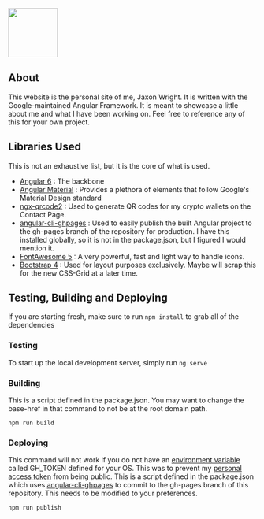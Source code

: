 <img src="https://www.jaxonwright.com/assets/img/branding/dark.png" width="100px"/>

## About
This website is the personal site of me, Jaxon Wright. It is written with the Google-maintained Angular Framework. It is meant to showcase a little about me and what I have been working on. Feel free to reference any of this for your own project.

## Libraries Used
This is not an exhaustive list, but it is the core of what is used.
- [Angular 6](https://github.com/angular/angular) : The backbone
- [Angular Material](https://github.com/angular/material2) : Provides a plethora of elements that follow Google's Material Design standard
- [ngx-qrcode2](https://github.com/techiediaries/ngx-qrcode) : Used to generate QR codes for my crypto wallets on the Contact Page.
- [angular-cli-ghpages](https://github.com/angular-schule/angular-cli-ghpages) : Used to easily publish the built Angular project to the gh-pages branch of the repository for production. I have this installed globally, so it is not in the package.json, but I figured I would mention it.
- [FontAwesome 5](https://fontawesome.com/) : A very powerful, fast and light way to handle icons.
- [Bootstrap 4](https://getbootstrap.com/) : Used for layout purposes exclusively. Maybe will scrap this for the new CSS-Grid at a later time.

## Testing, Building and Deploying
If you are starting fresh, make sure to run `npm install` to grab all of the dependencies

### Testing
To start up the local development server, simply run `ng serve`

### Building
This is a script defined in the package.json. You may want to change the base-href in that command to not be at the root domain path.

`npm run build`


### Deploying
This command will not work if you do not have an [environment variable](https://msdn.microsoft.com/en-us/library/windows/desktop/ms682653(v=vs.85).aspx) called GH_TOKEN defined for your OS. This was to prevent my [personal access token](https://help.github.com/articles/creating-a-personal-access-token-for-the-command-line/) from being public. This is a script defined in the package.json which uses [angular-cli-ghpages](https://github.com/angular-schule/angular-cli-ghpages) to commit to the gh-pages branch of this repository. This needs to be modified to your preferences.

`npm run publish`


